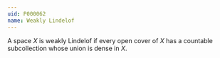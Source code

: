 ```yaml
---
uid: P000062
name: Weakly Lindelof
---
```

A space $X$ is weakly Lindelof if every open cover of $X$ has a countable subcollection whose union is dense in $X$.

